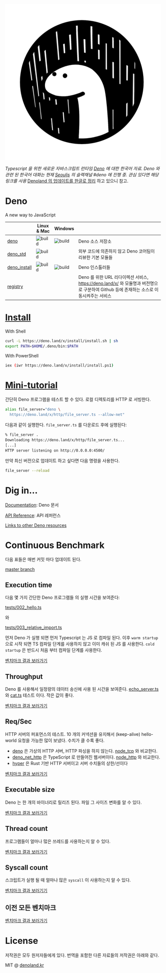 ![deno](/static/deno.land.jpg)

*Typescript 을 위한 새로운 자바스크립트 런타임 [Deno](https://deno.land/) 에 대한 한국어 자료. Deno 와 관련 된 한국어 대화는 현재 [Seouljs](https://seoul.js.org/) 의 슬랙채널 #deno 에 진행 중. 관심 있다면 해당 링크를 사용* [Denoland 의 업데이트를 한글로 정리](/updates) 하고 있으니 참고.

# Deno

A new way to JavaScript

|                                                          | Linux & Mac                                                                                              | Windows                                                                                       |                                                                                                                                          |
| -------------------------------------------------------- | -------------------------------------------------------------------------------------------------------- | --------------------------------------------------------------------------------------------- | ---------------------------------------------------------------------------------------------------------------------------------------- |
| [deno](https://github.com/denoland/deno)                 | ![build](https://travis-ci.com/denoland/deno.svg?branch=master)                                          | ![build](https://ci.appveyor.com/api/projects/status/yel7wtcqwoy0to8x/branch/master?svg=true) | Deno 소스 저장소                                                                                                                         |
| [deno_std](https://github.com/denoland/deno_std)         | ![build](https://dev.azure.com/denoland/deno_std/_apis/build/status/denoland.deno_std?branchName=master) |                                                                                               | 외부 코드에 의존하지 않고 Deno 코어팀이 리뷰한 기본 모듈들                                                                               |
| [deno_install](https://github.com/denoland/deno_install) | ![build](https://api.travis-ci.com/denoland/deno_install.svg?branch=master)                              | ![build](https://ci.appveyor.com/api/projects/status/gtekeaf7r60xa896?branch=master&svg=true) | Deno 인스톨러들                                                                                                                          |
| [registry](https://github.com/denoland/registry)         |                                                                                                          |                                                                                               | Deno 를 위한 URL 리다이렉션 서비스, https://deno.land/x/ 와 모듈명과 버전명으로 구분하여 Github 등에 존재하는 소스로 이동시켜주는 서비스 |

# [Install](https://deno.land/#install)

With Shell

```sh
curl -L https://deno.land/x/install/install.sh | sh
export PATH=$HOME/.deno/bin:$PATH
```

With PowerShell

```sh
iex (iwr https://deno.land/x/install/install.ps1)
```

# [Mini-tutorial](https://deno.land/#mini-tutorial)

간단히 Deno 프로그램을 테스트 할 수 있다. 로컬 디렉토리를 HTTP 로 서빙한다.

```sh
alias file_server="deno \
  https://deno.land/x/http/file_server.ts --allow-net"
```

다음과 같이 실행한다. `file_server.ts` 를 다운로드 후에 실행된다:

```sh
% file_server .
Downloading https://deno.land/x/http/file_server.ts...
[...]
HTTP server listening on http://0.0.0.0:4500/
```

만약 최신 버전으로 업데이트 하고 싶다면 다음 명령을 사용한다.

```sh
file_server --reload
```

# Dig in...

[Documentation](https://github.com/denoland/deno/blob/master/Docs.md): Deno 문서

[API Reference](https://deno.land/typedoc/index.html): API 레퍼런스

[Links to other Deno resources](https://github.com/denolib/awesome-deno)

# Continuous Benchmark

다음 표들은 매번 커밋 마다 업데이트 된다.

[master branch](https://github.com/denoland/deno)

## Execution time

다음 몇 가지 간단한 Deno 프로그램들 의 실행 시간을 보여준다:

[tests/002_hello.ts](https://github.com/denoland/deno/blob/master/tests/002_hello.ts)

와

[tests/003_relative_import.ts](https://github.com/denoland/deno/blob/master/tests/003_relative_import.ts)

먼저 Deno 가 실행 되면 먼저 Typescript 는 JS 로 컴파일 된다. 이후 `warm startup` 으로 시작 되면 TS 컴파일 단계를 사용하지 않고 이미 캐쉬 된 JS 를 사용한다. `cold startup` 은 반드시 처음 부터 컴파일 단계를 사용한다.

[벤치마크 결과 보러가기](https://deno.land/#exec-time)

## Throughput

Deno 를 사용해서 일정량의 데이터 송신에 사용 된 시간을 보여준다. [echo_server.ts](https://github.com/denoland/deno/blob/master/tests/echo_server.ts) 와 [cat.ts](https://github.com/denoland/deno/blob/master/tests/cat.ts) 테스트 이다. 작은 값이 좋다.

[벤치마크 결과 보러가기](https://deno.land/#throughput)

## Req/Sec

HTTP 서버의 퍼포먼스의 테스트. 10 개의 커넥션을 유지해서 (keep-alive) hello-world 요청을 가능한 많이 보냈다. 수치가 클 수록 좋다.

- [deno](https://github.com/denoland/deno/blob/master/tests/http_bench.ts) 은 가상의 HTTP 서버, HTTP 파싱을 하지 않는다. [node_tcp](https://github.com/denoland/deno/blob/master/tools/node_tcp.js) 와 비교한다.
- [deno_net_http](https://github.com/denoland/deno_std/blob/master/http/http_bench.ts) 은 TypeScript 로 만들어진 웹서버이다. [node_http](https://github.com/denoland/deno/blob/master/tools/node_http.js) 와 비교한다.
- [hyper](https://github.com/denoland/deno/blob/master/tools/hyper_hello.rs) 은 Rust 기반 HTTP 서버이고 서버 수치들의 상한/선이다

[벤치마크 결과 보러가기](https://deno.land/#req-per-sec)

## Executable size

Deno 는 한 개의 바이너리로 릴리즈 된다. 파일 그 사이즈 변화를 알 수 있다.

[벤치마크 결과 보러가기](https://deno.land/#size)

## Thread count

프로그램들이 얼마나 많은 쓰레드를 사용하는지 알 수 있다.

[벤치마크 결과 보러가기](https://deno.land/#threads)

## Syscall count

스크립트가 실행 될 때 얼마나 많은 `syscall` 이 사용하는지 알 수 있다.

[벤치마크 결과 보러기기](https://deno.land/#threads)

## 이전 모든 벤치마크
[벤치마크 결과 보러가기](https://deno.land/all_benchmark.html)

# License

저작권은 모두 원저자들에게 있다. 번역을 포함한 다른 자료들의 저작권은 아래와 같다.

MIT @ [denoland.kr](https://github.com/denoland-kr)
